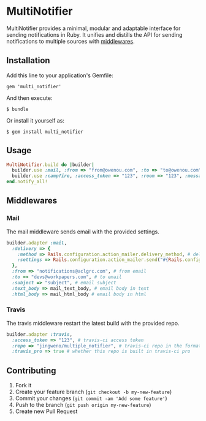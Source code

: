 # MultiNotifier

MultiNotifier provides a minimal, modular and adaptable interface for sending notifications in Ruby.
It unifies and distills the API for sending notifications to multiple sources with [middlewares](http://en.wikipedia.org/wiki/Middleware).

## Installation

Add this line to your application's Gemfile:

    gem 'multi_notifier'

And then execute:

    $ bundle

Or install it yourself as:

    $ gem install multi_notifier

## Usage

```ruby
MultiNotifier.build do |builder|
  builder.use :mail, :from => "from@owenou.com", :to => "to@owenou.com", :subject => "MultiNotifier notification"
  builder.use :campfire, :access_token => "123", :room => "123", :message => "Hello world"
end.notify_all!
```

## Middlewares

### Mail

The mail middleware sends email with the provided settings.

```ruby
builder.adapter :mail,
  :delivery => {
    :method => Rails.configuration.action_mailer.delivery_method, # delivery method
    :settings => Rails.configuration.action_mailer.send("#{Rails.configuration.action_mailer.delivery_method}_settings") # deivery settings
  },
  :from => "notifications@aclgrc.com", # from email
  :to => "devs@workpapers.com", # to email
  :subject => "subject", # email subject
  :text_body => mail_text_body, # email body in text
  :html_body => mail_html_body # email body in html
```

### Travis

The travis middleware restart the latest build with the provided repo.

```ruby
builder.adapter :travis,
  :access_token => "123", # travis-ci access token
  :repo => "jingweno/multiple_notifier", # travis-ci repo in the format of OWNER/REPO
  :travis_pro => true # whether this repo is built in travis-ci pro
```

## Contributing

1. Fork it
2. Create your feature branch (`git checkout -b my-new-feature`)
3. Commit your changes (`git commit -am 'Add some feature'`)
4. Push to the branch (`git push origin my-new-feature`)
5. Create new Pull Request

